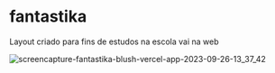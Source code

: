 # fantastika

Layout criado para fins de estudos na escola vai na web


![screencapture-fantastika-blush-vercel-app-2023-09-26-13_37_42](https://github.com/kleber-matos/fantastika-v2/assets/94052079/a190c1ab-1c68-4b56-86c1-b128a19068e2)

